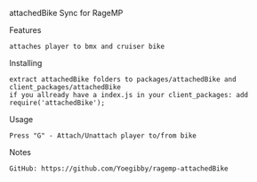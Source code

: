 
attachedBike Sync for RageMP


 Features

    attaches player to bmx and cruiser bike

 
Installing

    extract attachedBike folders to packages/attachedBike and client_packages/attachedBike
    if you allready have a index.js in your client_packages: add require('attachedBike');
  
  
Usage

    Press "G" - Attach/Unattach player to/from bike
    

Notes

    GitHub: https://github.com/Yoegibby/ragemp-attachedBike


  
